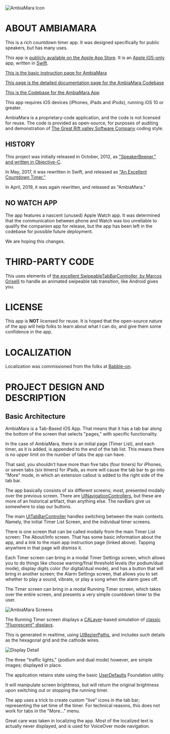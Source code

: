 ![AmbiaMara Icon](https://open-source-docs.riftvalleysoftware.com/docs/AmbiaMara/icon.png)

ABOUT AMBIAMARA
=
This is a rich countdown timer app. It was designed specifically for public speakers, but has many uses.

This app is [publicly available on the Apple App Store](https://itunes.apple.com/us/app/ambiamara/id1448933389). It is an [Apple iOS-only](https://www.apple.com/ios) app, written in [Swift](https://www.apple.com/swift/).

[This is the basic instruction page for AmbiaMara](https://riftvalleysoftware.com/work/ios-apps/ambiamara/)

[This page is the detailed documentation page for the AmbiaMara Codebase](https://riftvalleysoftware.com/AmbiaMara-Docs/)

[This is the Codebase for the AmbiaMara App](https://github.com/RiftValleySoftware/ambiamara)

This app requires iOS devices (iPhones, iPads and iPods), running iOS 10 or greater.

AmbiaMara is a proprietary-code application, and the code is not licensed for reuse. The code is provided as open-source, for purposes of auditing and demonstration of [The Great Rift valley Software Company](https://riftvalleysoftware.com) coding style.

HISTORY
-
This project was initially released in October, 2012, as ["SpeakerBeeper," and written in Objective-C](https://github.com/LittleGreenViper/speakerbeeper.git).

In May, 2017, it was rewritten in Swift, and released as ["An Excellent Countdown Timer."](https://github.com/LittleGreenViper/x-timer)

In April, 2019, it was again rewritten, and released as "AmbiaMara."

NO WATCH APP
-
The app features a nascent (unused) Apple Watch app. It was determined that the communication between phone and Watch was too unreliable to qualify the companion app for release, but the app has been left in the codebase for possible future deployment.

We are hoping this changes.

THIRD-PARTY CODE
=
This uses elements of [the excellent SwipeableTabBarController, by Marcos Griselli](https://github.com/marcosgriselli/SwipeableTabBarController) to handle an animated swipeable tab transition, like Android gives you.

LICENSE
=
This app is **NOT** licensed for reuse. It is hoped that the open-source nature of the app will help folks to learn about what I can do, and give them some confidence in the app.

LOCALIZATION
=
Localization was commissioned from the folks at [Babble-on](https://www.ibabbleon.com).

PROJECT DESIGN AND DESCRIPTION
=
Basic Architecture
-
AmbiaMara is a Tab-Based iOS App. That means that it has a tab bar along the bottom of the screen that selects "pages," with specific functionality.

In the case of AmbiaMara, there is an initial page (Timer List), and each timer, as it is added, is appended to the end of the tab list. This means there is no upper limit on the number of tabs the app can have.

That said, you shouldn't have more than five tabs (four timers) for iPhones, or seven tabs (six timers) for iPads, as more will cause the tab bar to go into "More" mode, in which an extension callout is added to the right side of the tab bar.

The app basically consists of six different screens; most, presented modally over the previous screen. There are [UINavigationControllers](https://developer.apple.com/documentation/uikit/uinavigationcontroller), but these are more of an historical artifact, than anything else. The navBars give us somewhere to slap our buttons.

The main [UITabBarController](https://developer.apple.com/documentation/uikit/uitabbarcontroller) handles switching between the main contexts. Namely, the initial Timer List Screen, and the individual timer screens.

There is one screen that can be called modally from the main Timer List screen: The About/Info screen. That has some basic information about the app, and a link to the main app instruction page (linked above). Tapping anywhere in that page will dismiss it.

Each Timer screen can bring in a modal Timer Settings screen, which allows you to do things like choose warning/final threshold levels (for podium/dual mode), display digits color (for digital/dual mode), and has a button that will bring in another screen; the Alarm Settings screen, that allows you to set whether to play a sound, vibrate, or play a song when the alarm goes off.

The Timer screen can bring in a modal Running Timer screen, which takes over the entire screen, and presents a very simple countdown timer to the user.

![AmbiaMara Screens](https://riftvalleysoftware.com/AmbiaMara-Docs/img/AmbiaMaraScreens.png)

The Running Timer screen displays a [CALayer](https://developer.apple.com/documentation/quartzcore/calayer)-based simulation of [classic "Fluorescent" displays](https://en.wikipedia.org/wiki/Vacuum_fluorescent_display).

This is generated in realtime, using [UIBezierPaths](https://developer.apple.com/documentation/uikit/uibezierpath), and includes such details as the hexagonal grid and the cathode wires.

![Display Detail](https://riftvalleysoftware.com/AmbiaMara-Docs/img/DisplayDetail.png)

The three "traffic lights," (podium and dual mode) however, are simple images; displayed in place.

The application retains state using the basic [UserDefaults](https://developer.apple.com/documentation/foundation/userdefaults) Foundation utility.

It will manipulate screen brightness, but will return the original brightness upon switching out or stopping the running timer.

The app uses a trick to create custom "live" icons in the tab bar; representing the set time of the timer. For technical reasons, this does not work for tabs in the "More..." menu.

Great care was taken in localizing the app. Most of the localized text is actually never displayed, and is used for VoiceOver mode navigation.
